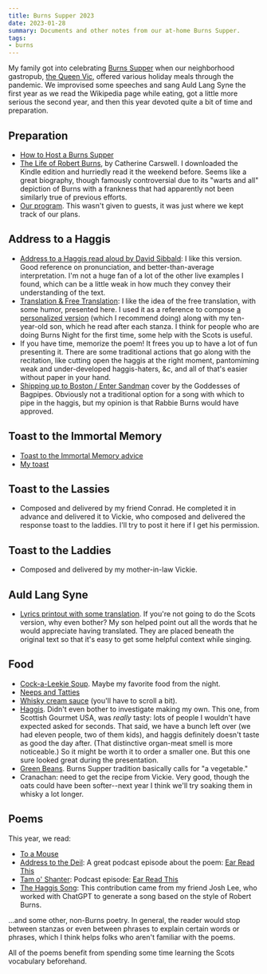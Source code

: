 ```yaml
---
title: Burns Supper 2023
date: 2023-01-28
summary: Documents and other notes from our at-home Burns Supper.
tags:
- burns
---
```


My family got into celebrating [Burns Supper](https://en.wikipedia.org/wiki/Burns_supper) when our neighborhood gastropub, [the Queen Vic](https://www.thequeenvicdc.com/), offered various holiday meals through the pandemic. We improvised some speeches and sang Auld Lang Syne the first year as we read the Wikipedia page while eating, got a little more serious the second year, and then this year devoted quite a bit of time and preparation.

## Preparation

* [How to Host a Burns Supper](https://www.youtube.com/watch?v=9BD0SmdfVxc)
* [The Life of Robert Burns](https://www.amazon.com/Life-Robert-Burns-Author-Catherine/dp/B010B9YRI0), by Catherine Carswell. I downloaded the Kindle edition and hurriedly read it the weekend before. Seems like a great biography, though famously controversial due to its "warts and all" depiction of Burns with a frankness that had apparently not been similarly true of previous efforts.
* [Our program](https://docs.google.com/document/d/1EzR9I6WWiTCiOmkGbuy7TnxcZb1iKLYztzxxpoV04zU/edit?usp=sharing). This wasn't given to guests, it was just where we kept track of our plans.

## Address to a Haggis

* [Address to a Haggis read aloud by David Sibbald](https://www.youtube.com/watch?v=qJSjAGVV6Zg): I like this version. Good reference on pronunciation, and better-than-average interpretation. I'm not a huge fan of a lot of the other live examples I found, which can be a little weak in how much they convey their understanding of the text.
* [Translation & Free Translation](https://www.scottish-country-dancing-dictionary.com/to-a-haggis.html): I like the idea of the free translation, with some humor, presented here. I used it as a reference to compose [a personalized version](https://docs.google.com/document/d/1oZNrKMi5Py79c4_121alj12uDZRcO6eiPzVxGmKgHBo/edit?usp=sharing) (which I recommend doing) along with my ten-year-old son, which he read after each stanza. I think for people who are doing Burns Night for the first time, some help with the Scots is useful.
* If you have time, memorize the poem! It frees you up to have a lot of fun presenting it. There are some traditional actions that go along with the recitation, like cutting open the haggis at the right moment, pantomiming weak and under-developed haggis-haters, &c, and all of that's easier without paper in your hand.
* [Shipping up to Boston / Enter Sandman](https://www.youtube.com/watch?v=HXm8JdC4k4c) cover by the Goddesses of Bagpipes. Obviously not a traditional option for a song with which to pipe in the haggis, but my opinion is that Rabbie Burns would have approved.
## Toast to the Immortal Memory

* [Toast to the Immortal Memory advice](https://www.youtube.com/watch?v=XrAQNragW00)
* [My toast](https://docs.google.com/document/d/1vf6OSd98uLO01MV0tXRzQPshp3FqwtEAAcNvmu6mIrc/edit?usp=sharing)

## Toast to the Lassies

* Composed and delivered by my friend Conrad. He completed it in advance and delivered it to Vickie, who composed and delivered the response toast to the laddies. I'll try to post it here if I get his permission.

## Toast to the Laddies

* Composed and delivered by my mother-in-law Vickie.

## Auld Lang Syne

* [Lyrics printout with some translation](https://docs.google.com/document/d/1Hx5PJkEZiCcUttPIcbJCB9WgYqjWogIGU47hXGK0r44/edit?usp=sharing). If you're not going to do the Scots version, why even bother? My son helped point out all the words that he would appreciate having translated. They are placed beneath the original text so that it's easy to get some helpful context while singing.

## Food

* [Cock-a-Leekie Soup](https://cooking.nytimes.com/recipes/1022930-cock-a-leekie-soup-scottish-chicken-and-leek-soup). Maybe my favorite food from the night.
* [Neeps and Tatties](https://www.bbcgoodfood.com/recipes/neeps-tatties)
* [Whisky cream sauce](https://thetakeout.com/does-haggis-taste-good-recipe-scotland-robert-burns-1840839371) (you'll have to scroll a bit).
* [Haggis](https://www.scottishgourmetusa.com/product/presentation-haggis-for-Burns-Night). Didn't even bother to investigate making my own. This one, from Scottish Gourmet USA, was _really_ tasty: lots of people I wouldn't have expected asked for seconds. That said, we have a bunch left over (we had eleven people, two of them kids), and haggis definitely doesn't taste as good the day after. (That distinctive organ-meat smell is more noticeable.) So it might be worth it to order a smaller one. But this one sure looked great during the presentation.
* [Green Beans](https://cooking.nytimes.com/recipes/146-green-beans-with-ginger-and-garlic). Burns Supper tradition basically calls for "a vegetable."
* Cranachan: need to get the recipe from Vickie. Very good, though the oats could have been softer--next year I think we'll try soaking them in whisky a lot longer.

## Poems

This year, we read:

* [To a Mouse](https://www.poetryfoundation.org/poems/43816/to-a-mouse-56d222ab36e33)
* [Address to the Deil](https://www.poetryfoundation.org/poems/43797/address-to-the-devil): A great podcast episode about the poem: [Ear Read This](https://www.youtube.com/watch?v=Pnn6lZ8Dk_U)
* [Tam o' Shanter](https://www.poetryfoundation.org/poems/43815/tam-o-shanter): Podcast episode: [Ear Read This](https://www.youtube.com/watch?v=LpyEBQBGVIA)
* [The Haggis Song](/posts/the-haggis-song.html): This contribution came from my friend Josh Lee, who worked with ChatGPT to generate a song based on the style of Robert Burns.

...and some other, non-Burns poetry. In general, the reader would stop between stanzas or even between phrases to explain certain words or phrases, which I think helps folks who aren't familiar with the poems.

All of the poems benefit from spending some time learning the Scots vocabulary beforehand.
